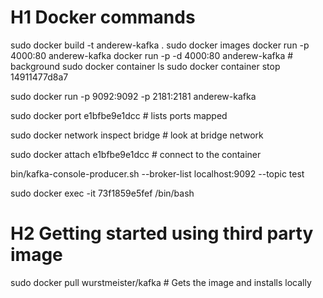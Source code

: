 # H1 Docker commands
sudo docker build -t anderew-kafka .
sudo docker images
docker run -p 4000:80 anderew-kafka 
docker run -p -d 4000:80 anderew-kafka # background
sudo docker container ls
sudo docker container stop 14911477d8a7

sudo docker run -p 9092:9092 -p 2181:2181 anderew-kafka 


sudo docker port e1bfbe9e1dcc # lists ports mapped

sudo docker network inspect bridge # look at bridge network 

sudo docker attach e1bfbe9e1dcc # connect to the container

bin/kafka-console-producer.sh --broker-list localhost:9092 --topic test

sudo docker exec -it 73f1859e5fef /bin/bash


# H2 Getting started using third party image
sudo docker pull wurstmeister/kafka # Gets the image and installs locally
